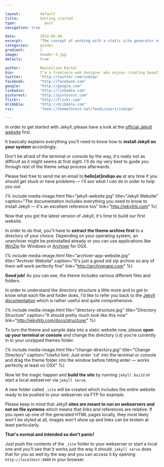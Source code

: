 ```yaml
---

layout:			default
title:  		Getting started
type:			  post
navigation: true

date:   		2014-05-09
excerpt: 		"The concept of working with a static site generator using the terminal or console <b>might be new to you</b>, but I'll do my very best to guide you through the process."
categories:		guides
gradient: 		1
image: 			header-4.jpg
details:		true

author: 		Maximilian Bartel
bio: 			I'm a freelance web designer who enjoys creating beautiful and standard compliant solutions for my clients from all around the world.
twitter: 		"http://twitter.com/indiqo"
facebook: 		"http://facebook.com"
google: 		"http://google.com"
linkedin: 		"http://linkedin.com"
pinterest: 		"http://pinterest.com"
flickr: 		"http://flickr.com"
dribbble: 		"http://dribbble.com"
rss: 			"feed://themeforest.net/feeds/users/indiqo"

---
```


In order to get started with Jekyll, please have a look at the [official Jekyll website](http://jekyllrb.com) first. 

It basically explains everything you'll need to know how to **install Jekyll on your system** accordingly. 

Don't be afraid of the terminal or console by the way, it's really not as difficult as it might seems at first sight. I'll do my very best to guide you through rest of the theme setup process afterwards.

Please feel free to send me an email to **hello[at]indiqo.eu** at any time if you should get stuck or have problems — *I'll see what I can do in order to help you out*.

{% include media-image.html file="jekyll-website.jpg" title="Jekyll Website" caption="The documentation includes everything you need to know to install Jekyll — it's an excellent reference too" link="http://jekyllrb.com" %}

Now that you got the latest version of Jekyll, it's time to build our first website.

In order to do that, you'll have to **extract the theme archive first** to a directory of your choice. Depending on your operating system, an unarchiver might be preinstalled already or you can use applications like [WinZip](http://www.winzip.de) for Windows or [Archiver](http://archiverapp.com) for OSX.

{% include media-image.html file="archiver-app-website.jpg" title="Archiver Website" caption="It's just a good old zip archive so any of them will work perfectly fine" link="http://archiverapp.com" %}

**Good job!** As you can see, the theme includes various different files and folders.

In order to understand the directory structure a little more and to get to know what each file and folder does, I'd like to refer you back to the [Jekyll documentation](http://jekyllrb.com/docs/structure/) which is rather useful and quite comprehensive.

{% include media-image.html file="directory-structure.jpg" title="Directory Structure" caption="It should pretty much look like this now" link="http://jekyllrb.com/docs/structure/" %}

To turn the theme and sample data into a static website now, please **open up your terminal or console** and change the directory (`cd`) you're currently in to your unzipped themes folder.

{% include media-image.html file="change-directory.jpg" title="Change Directory" caption="Useful hint: Just enter 'cd' into the terminal or console and drag the theme folder into the window before hitting enter — works perfectly at least on OSX" %}

Now let the magic happen and **build the site** by running `jekyll build` or start a local webserver via `jekyll serve`. 

A new folder called `_site` will be created which includes the entire website ready to be pushed to your webserver via FTP for example.

Please keep in mind that Jekyll **sites are meant to run on webservers and not on file systems** which means that links and references are relative. If you open up one of the generated HTML pages locally, they most likely won't be styled at all, images won't show up and links can be broken at least particularly. 

**That's normal and intended so don't panic!**

Just push the contents of the `_site` folder to your webserver or start a local one and you'll see that it works just the way it should. `jekyll serve` does that for you as well by the way and you can access it by opening `http://localhost:4000` in your browser.
